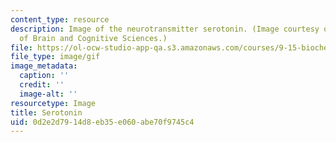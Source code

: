 ```yaml
---
content_type: resource
description: Image of the neurotransmitter serotonin. (Image courtesy of MIT's Department
  of Brain and Cognitive Sciences.)
file: https://ol-ocw-studio-app-qa.s3.amazonaws.com/courses/9-15-biochemistry-and-pharmacology-of-synaptic-transmission-fall-2007/0d2e2d7914d8eb35e060abe70f9745c4_chp_serotonin.gif
file_type: image/gif
image_metadata:
  caption: ''
  credit: ''
  image-alt: ''
resourcetype: Image
title: Serotonin
uid: 0d2e2d79-14d8-eb35-e060-abe70f9745c4
---
```

